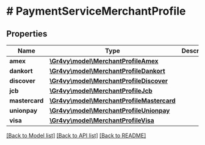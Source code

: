# # PaymentServiceMerchantProfile

## Properties

Name | Type | Description | Notes
------------ | ------------- | ------------- | -------------
**amex** | [**\Gr4vy\model\MerchantProfileAmex**](MerchantProfileAmex.md) |  | [optional]
**dankort** | [**\Gr4vy\model\MerchantProfileDankort**](MerchantProfileDankort.md) |  | [optional]
**discover** | [**\Gr4vy\model\MerchantProfileDiscover**](MerchantProfileDiscover.md) |  | [optional]
**jcb** | [**\Gr4vy\model\MerchantProfileJcb**](MerchantProfileJcb.md) |  | [optional]
**mastercard** | [**\Gr4vy\model\MerchantProfileMastercard**](MerchantProfileMastercard.md) |  | [optional]
**unionpay** | [**\Gr4vy\model\MerchantProfileUnionpay**](MerchantProfileUnionpay.md) |  | [optional]
**visa** | [**\Gr4vy\model\MerchantProfileVisa**](MerchantProfileVisa.md) |  | [optional]

[[Back to Model list]](../../README.md#models) [[Back to API list]](../../README.md#endpoints) [[Back to README]](../../README.md)
